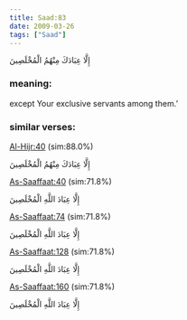 ```yaml
---
title: Saad:83
date: 2009-03-26
tags: ["Saad"]
---
```

إِلَّا عِبَادَكَ مِنْهُمُ الْمُخْلَصِينَ
### meaning: 
except Your exclusive servants among them.’
### similar verses: 

[Al-Hijr:40](/15/40) (sim:88.0%)

إِلَّا عِبَادَكَ مِنْهُمُ الْمُخْلَصِينَ

[As-Saaffaat:40](/37/40) (sim:71.8%)

إِلَّا عِبَادَ اللَّهِ الْمُخْلَصِينَ

[As-Saaffaat:74](/37/74) (sim:71.8%)

إِلَّا عِبَادَ اللَّهِ الْمُخْلَصِينَ

[As-Saaffaat:128](/37/128) (sim:71.8%)

إِلَّا عِبَادَ اللَّهِ الْمُخْلَصِينَ

[As-Saaffaat:160](/37/160) (sim:71.8%)

إِلَّا عِبَادَ اللَّهِ الْمُخْلَصِينَ
